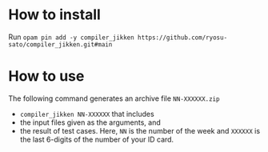 How to install
==============
Run `opam pin add -y compiler_jikken https://github.com/ryosu-sato/compiler_jikken.git#main`


How to use
==========
The following command generates an archive file `NN-XXXXXX.zip`
- `compiler_jikken NN-XXXXXX`
that includes
- the input files given as the arguments, and
- the result of test cases.
Here, `NN` is the number of the week and `XXXXXX` is the last 6-digits of the number of your ID card.
